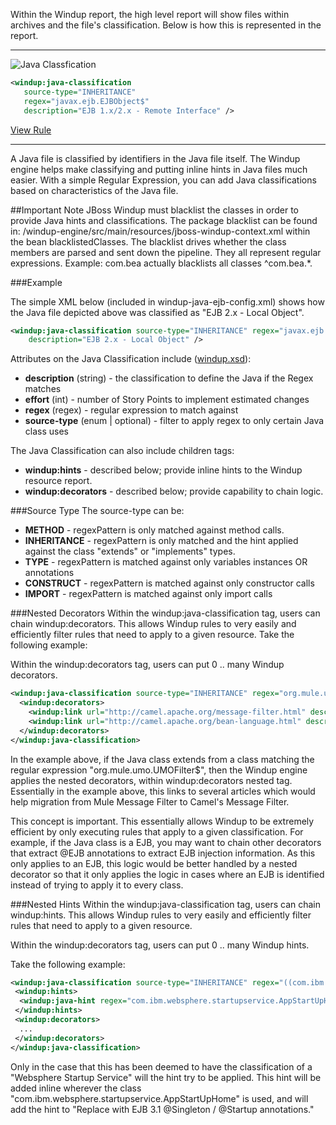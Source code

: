 Within the Windup report, the high level report will show files within archives and the file's classification.  Below is how this is represented in the report.

***
![Java Classfication](img/6-java-classification-1.png)

```xml
<windup:java-classification 
   source-type="INHERITANCE" 
   regex="javax.ejb.EJBObject$"
   description="EJB 1.x/2.x - Remote Interface" />
```

[View Rule](https://github.com/windup/windup/blob/master/windup-rules/src/main/resources/windup/java/java-ejb-config.windup.xml)
***

A Java file is classified by identifiers in the Java file itself.  The Windup engine helps make classifying and putting inline hints in Java files much easier.  With a simple Regular Expression, you can add Java classifications based on characteristics of the Java file.  

##Important Note
JBoss Windup must blacklist the classes in order to provide Java hints and classifications.  The package blacklist can be found in: /windup-engine/src/main/resources/jboss-windup-context.xml within the bean blacklistedClasses.  The blacklist drives whether the class members are parsed and sent down the pipeline.  They all represent regular expressions.  Example: <value>com.bea</value> actually blacklists all classes ^com.bea.*.

###Example

The simple XML below (included in windup-java-ejb-config.xml) shows how the Java file depicted above was classified as "EJB 2.x - Local Object".  

```xml
<windup:java-classification source-type="INHERITANCE" regex="javax.ejb.EJBLocalObject$"
	description="EJB 2.x - Local Object" />
```

Attributes on the Java Classification include ([windup.xsd](https://github.com/windup/windup/blob/master/windup-engine/src/main/resources/namespace/windup.xsd)):
* **description** (string) - the classification to define the Java if the Regex matches
* **effort** (int) - number of Story Points to implement estimated changes
* **regex** (regex) - regular expression to match against
* **source-type** (enum | optional) - filter to apply regex to only certain Java class uses

The Java Classification can also include children tags:
* **windup:hints** - described below; provide inline hints to the Windup resource report.
* **windup:decorators** - described below; provide capability to chain logic.

###Source Type
The source-type can be:
* **METHOD** - regexPattern is only matched against method calls.
* **INHERITANCE** - regexPattern is only matched and the hint applied against the class "extends" or "implements" types.
* **TYPE** - regexPattern is matched against only variables instances OR annotations
* **CONSTRUCT** - regexPattern is matched against only constructor calls
* **IMPORT** - regexPattern is matched against only import calls

###Nested Decorators
Within the windup:java-classification tag, users can chain windup:decorators.  This allows Windup rules to very easily and efficiently filter rules that need to apply to a given resource.  Take the following example:

Within the windup:decorators tag, users can put 0 .. many Windup decorators.

```xml
<windup:java-classification source-type="INHERITANCE" regex="org.mule.umo.UMOFilter$" description="Mule ESB Message Filter">
  <windup:decorators>
    <windup:link url="http://camel.apache.org/message-filter.html" description="Camel Message Filter" />
    <windup:link url="http://camel.apache.org/bean-language.html" description="Camel Message Bean Filter" />
  </windup:decorators>
</windup:java-classification>
```

In the example above, if the Java class extends from a class matching the regular expression "org.mule.umo.UMOFilter$", then the Windup engine applies the nested decorators, within windup:decorators nested tag.  Essentially in the example above, this links to several articles which would help migration from Mule Message Filter to Camel's Message Filter.

This concept is important.  This essentially allows Windup to be extremely efficient by only executing rules that apply to a given classification.  For example, if the Java class is a EJB, you may want to chain other decorators that extract @EJB annotations to extract EJB injection information.  As this only applies to an EJB, this logic would be better handled by a nested decorator so that it only applies the logic in cases where an EJB is identified instead of trying to apply it to every class.


###Nested Hints
Within the windup:java-classification tag, users can chain windup:hints.  This allows Windup rules to very easily and efficiently filter rules that need to apply to a given resource.  

Within the windup:decorators tag, users can put 0 .. many Windup hints.

Take the following example:

```xml
<windup:java-classification source-type="INHERITANCE" regex="((com.ibm.websphere.startupservice.AppStartUpHome)|(com.ibm.websphere.startupservice.AppStartUp)|(com.ibm.websphere.startupservice.ModStartUpHome)|(com.ibm.websphere.startupservice.ModStartUp))$" description="Websphere Startup Service" effort="4">
 <windup:hints>
  <windup:java-hint regex="com.ibm.websphere.startupservice.AppStartUpHome" hint="Replace with EJB 3.1 @Singleton / @Startup annotations."/>
 </windup:hints>
 <windup:decorators>
  ...
 </windup:decorators>
</windup:java-classification>
```

Only in the case that this has been deemed to have the classification of a "Websphere Startup Service" will the hint try to be applied.  This hint will be added inline wherever the class "com.ibm.websphere.startupservice.AppStartUpHome" is used, and will add the hint to "Replace with EJB 3.1 @Singleton / @Startup annotations."